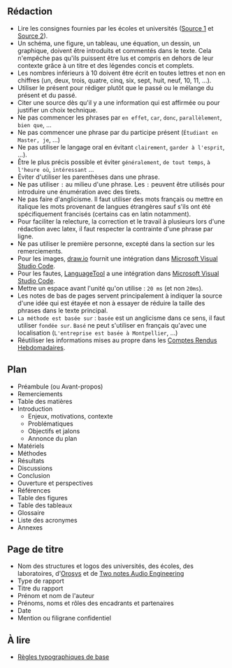 ## Rédaction

- Lire les consignes fournies par les écoles et universités ([Source 1](ConsignesRapport1.pdf) et [Source 2](ConsignesRapport2.pdf)).
- Un schéma, une figure, un tableau, une équation, un dessin, un graphique, doivent être introduits et commentés dans le texte. Cela n'empêche pas qu'ils puissent être lus et compris en dehors de leur contexte grâce à un titre et des légendes concis et complets.
- Les nombres inférieurs à 10 doivent être écrit en toutes lettres et non en chiffres (un, deux, trois, quatre, cinq, six, sept, huit, neuf, 10, 11, ...).
- Utiliser le présent pour rédiger plutôt que le passé ou le mélange du présent et du passé.
- Citer une source dès qu'il y a une information qui est affirmée ou pour justifier un choix technique.
- Ne pas commencer les phrases par `en effet`, `car`, `donc`, `parallèlement`, `bien que`, ...
- Ne pas commencer une phrase par du participe présent (`Étudiant en Master, je`, ...)
- Ne pas utiliser le langage oral en évitant `clairement`, `garder à l'esprit`, ...).
- Être le plus précis possible et éviter `généralement`, `de tout temps`, `à l'heure où`, `intéressant` ...
- Éviter d'utiliser les parenthèses dans une phrase.
- Ne pas utiliser `:` au milieu d'une phrase. Les `:` peuvent être utilisés pour introduire une énumération avec des tirets.
- Ne pas faire d'anglicisme. Il faut utiliser des mots français ou mettre en italique les mots provenant de langues étrangères sauf s'ils ont été spécifiquement francisés (certains cas en latin notamment).
- Pour faciliter la relecture, la correction et le travail à plusieurs lors d'une rédaction avec latex, il faut respecter la contrainte d'une phrase par ligne.
- Ne pas utiliser le première personne, excepté dans la section sur les remerciements.
- Pour les images, [draw.io](https://app.diagrams.net/) fournit une intégration dans [Microsoft Visual Studio Code](https://code.visualstudio.com/).
- Pour les fautes, [LanguageTool](https://marketplace.visualstudio.com/items?itemName=adamvoss.vscode-languagetool) a une intégration dans [Microsoft Visual Studio Code](https://code.visualstudio.com/).
- Mettre un espace avant l'unité qu'on utilise : `20 ms` (et non `20ms`).
- Les notes de bas de pages servent principalement à indiquer la source d'une idée qui est étayée et non à essayer de réduire la taille des phrases dans le texte principal.
- `La méthode est basée sur` : `basée` est un anglicisme dans ce sens, il faut utiliser `fondée sur`. `Basé` ne peut s'utiliser en français qu'avec une localisation  (`L'entreprise est basée à Montpellier`, ...)
- Réutiliser les informations mises au propre dans les [Comptes Rendus Hebdomadaires](RapportHebdomadaire/crh.pdf).

## Plan

- Préambule (ou Avant-propos)
- Remerciements
- Table des matières
- Introduction
  - Enjeux, motivations, contexte
  - Problématiques
  - Objectifs et jalons
  - Annonce du plan
- Matériels
- Méthodes
- Résultats
- Discussions
- Conclusion
- Ouverture et perspectives
- Références
- Table des figures
- Table des tableaux
- Glossaire
- Liste des acronymes
- Annexes

## Page de titre

- Nom des structures et logos des universités, des écoles, des laboratoires, d'[Orosys](img/logo_orosys.png) et de [Two notes Audio Engineering](img/logo_twonotes.png)
- Type de rapport
- Titre du rapport
- Prénom et nom de l'auteur
- Prénoms, noms et rôles des encadrants et partenaires
- Date
- Mention ou filigrane confidentiel

## À lire

- [Règles typographiques de base](http://www4.ac-nancy-metz.fr/ien-vittel/docs%20site/outils%20pour%20le%20maitre/regles_typo_version2012.pdf)

